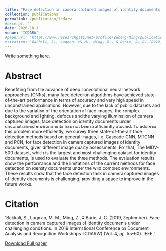 ```yaml
---
title: "Face detection in camera captured images of identity documents under challenging conditions"
collection: publications
permalink: /publication/icdarw
#excerpt: ''
date: 2020-10-1
venue: 'ICDARW'
#paperurl: 'https://www.researchgate.net/profile/Zuheng-Ming/publication/345998752_Cross-Modal_Deep_Networks_For_Document_Image_Classification/links/62c6f92b00d0b451103de6c1/Cross-Modal-Deep-Networks-For-Document-Image-Classification.pdf'
#citation: 'Bakkali, S., Luqman, M. M., Ming, Z., & Burie, J. C. (2019, September). Face detection in camera captured images of identity documents under challenging conditions. In 2019 International Conference on Document Analysis and Recognition Workshops (ICDARW) (Vol. 4, pp. 55-60). IEEE.'
---
```


Write something here.

Abstract
======
Benefiting from the advance of deep convolutional neural network approaches (CNNs), many face detection algorithms have achieved state-of-the-art performance in terms of accuracy and very high speed in unconstrained applications. However, due to the lack of public datasets and due to the variation of the orientation of face images, the complex background and lighting, defocus and the varying illumination of camera captured images, face detection on identity documents under unconstrained environments has not been sufficiently studied. To address this problem more efficiently, we survey three state-of-the-art face detection methods based on general images, i.e. Cascade-CNN, MTCNN and PCN, for face detection in camera captured images of identity documents, given different image quality assessments. For that, The MIDV-500 dataset, which is the largest and most challenging dataset for identity documents, is used to evaluate the three methods. The evaluation results show the performance and the limitations of the current methods for face detection on identity documents under the wild complex environments. These results show that the face detection task in camera captured images of identity documents is challenging, providing a space to improve in the future works.

Citation
======
'Bakkali, S., Luqman, M. M., Ming, Z., & Burie, J. C. (2019, September). Face detection in camera captured images of identity documents under challenging conditions. In 2019 International Conference on Document Analysis and Recognition Workshops (ICDARW) (Vol. 4, pp. 55-60). IEEE.'

[Download Full paper](https://www.researchgate.net/profile/Zuheng-Ming/publication/345998752_Cross-Modal_Deep_Networks_For_Document_Image_Classification/links/62c6f92b00d0b451103de6c1/Cross-Modal-Deep-Networks-For-Document-Image-Classification.pdf)